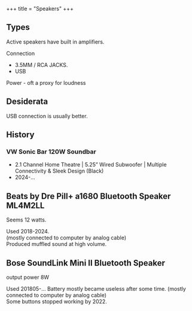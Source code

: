 +++
title = "Speakers"
+++

## Types
Active speakers have built in amplifiers.  

Connection 

- 3.5MM / RCA JACKS. 
- USB

Power - oft a proxy for loudness


## Desiderata
USB connection is usually better.

## History
### VW Sonic Bar 120W Soundbar 
- 2.1 Channel Home Theatre | 5.25” Wired Subwoofer | Multiple Connectivity & Sleek Design (Black)
- 2024-...

## Beats by Dre Pill+ a1680 Bluetooth Speaker  ML4M2LL
Seems 12 watts.  
 
Used 2018-2024.   
(mostly connected to computer by analog cable)  
Produced muffled sound at high volume.

## Bose SoundLink Mini II Bluetooth Speaker
output power 8W

Used 201805-...
Battery mostly became useless after some time.
(mostly connected to computer by analog cable)  
Some buttons stopped working by 2022.
